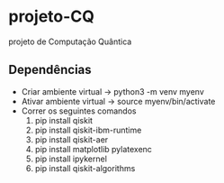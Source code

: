 # projeto-CQ
projeto de Computação Quântica

## Dependências

* Criar ambiente virtual -> python3 -m venv myenv
* Ativar ambiente virtual -> source myenv/bin/activate
* Correr os seguintes comandos
    1. pip install qiskit
    2. pip install qiskit-ibm-runtime
    3. pip install qiskit-aer
    4. pip install matplotlib pylatexenc
    5. pip install ipykernel
    6. pip install qiskit-algorithms
